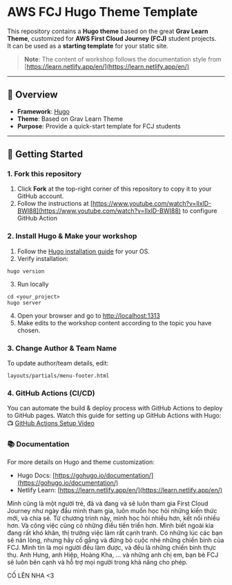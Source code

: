 # AWS FCJ Hugo Theme Template

This repository contains a **Hugo theme** based on the great **Grav Learn Theme**, customized for **AWS First Cloud Journey (FCJ)** student projects.  
It can be used as a **starting template** for your static site.

> **Note**: The content of workshop follows the documentation style from [https://learn.netlify.app/en/](https://learn.netlify.app/en/)

---

## 📌 Overview

- **Framework**: [Hugo](https://gohugo.io/)
- **Theme**: Based on Grav Learn Theme
- **Purpose**: Provide a quick-start template for FCJ students

---

## 🚀 Getting Started

### 1. Fork this repository
1. Click **Fork** at the top-right corner of this repository to copy it to your GitHub account.
2. Follow the instructions at [https://www.youtube.com/watch?v=IlxlD-BWI88](https://www.youtube.com/watch?v=IlxlD-BWI88) to configure GitHub Action


### 2. Install Hugo & Make your workshop
1. Follow the [Hugo installation guide](https://gohugo.io/installation/) for your OS.
2. Verify installation:
```
hugo version
```
3. Run locally
```
cd <your_project>
hugo server
```
4. Open your browser and go to [http://localhost:1313](http://localhost:1313)
5. Make edits to the workshop content according to the topic you have chosen.

### 3. Change Author & Team Name
To update author/team details, edit:
```
layouts/partials/menu-footer.html
```

### 4. GitHub Actions (CI/CD)
You can automate the build & deploy process with GitHub Actions to deploy to GitHub pages.
Watch this guide for setting up GitHub Actions with Hugo:
📺 [GitHub Actions Setup Video](https://www.youtube.com/watch?v=IlxlD-BWI88)


### 📚 Documentation
For more details on Hugo and theme customization:
- Hugo Docs: [https://gohugo.io/documentation/](https://gohugo.io/documentation/)
- Netlify Learn: [https://learn.netlify.app/en/](https://learn.netlify.app/en/)

Mình cũng là một người trẻ, đã và đang và sẽ luôn tham gia First Cloud Journey như ngày đầu mình tham gia, luôn muốn học hỏi những kiến thức mới, và chia sẻ. Từ chương trình này, mình học hỏi nhiều hơn, kết nối nhiều hơn. Và công việc cũng có những điều tiến triển hơn. 
Mình biết ngoài kia đang rất khó khăn, thị trường việc làm rất cạnh tranh. Có những lúc các bạn sẽ nản lòng, nhưng hãy cố gắng và đừng bỏ cuộc nhé những chiến binh của FCJ. Mình tin là mọi người đều làm được, và đều là những chiến binh thực thụ.
Anh Hưng, anh Hiệp, Hoàng Kha, ... và những anh chị em, bạn bè FCJ sẽ luôn bên cạnh và hỗ trợ mọi người trong khả năng cho phép.

CỐ LÊN NHA <3
